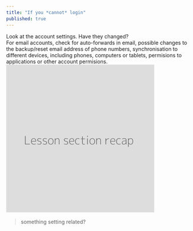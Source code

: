 ```yaml
---
title: "If you *cannot* login"
published: true
---
```

Look at the account settings. Have they changed?
<br>
For email accounts, check for auto-forwards in email, possible changes to the backup/reset email address of phone numbers, synchronisation to different devices, including phones, computers or tablets, permisions to applications or other account permisions.
![](recap.png)
> something setting related? 
